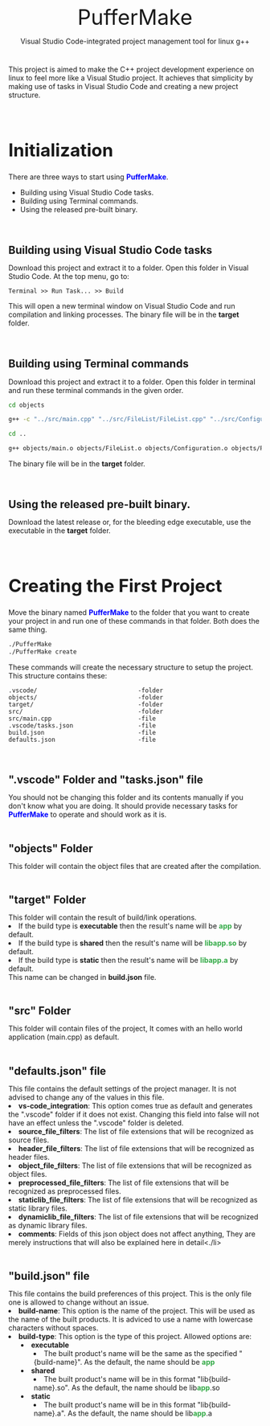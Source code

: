 <div style="text-align: center;">
    <div style="font-size: 300%;">PufferMake</div>
    <p>Visual Studio Code-integrated project management tool for linux g++</p>
    <h1></h1>
</div>
<div>
    <p>
        This project is aimed to make the C++ project development experience on linux to feel more like a Visual Studio project. It achieves that simplicity by making use of tasks in Visual Studio Code and creating a new project structure.
    </p>
    </br>
    <h1 style="font-size: 250%">Initialization</h1>
    <p>There are three ways to start using <b style="color: blue;">PufferMake</b>.</p>
    <ul>
        <li>Building using Visual Studio Code tasks.</li>
        <li>Building using Terminal commands.</li>
        <li>Using the released pre-built binary.</li>
    </ul>
    </br>
    <h1 style="font-size: 150%">Building using Visual Studio Code tasks</h1>
    <p>Download this project and extract it to a folder. Open this folder in Visual Studio Code. At the top menu, go to: </p>
</div>

```
Terminal >> Run Task... >> Build
```

<div>
     <p>This will open a new terminal window on Visual Studio Code and run compilation and linking processes. The binary file will be in the <b>target</b> folder.</p>
     </br>
     <h1 style="font-size: 150%">Building using Terminal commands</h1>
     <p>Download this project and extract it to a folder. Open this folder in terminal and run these terminal commands in the given order.</p>
</div>

```bash
cd objects
```

```bash
g++ -c "../src/main.cpp" "../src/FileList/FileList.cpp" "../src/Configuration/Configuration.cpp" "../src/Maker/Maker.cpp" "../src/ParseCommand/ParseCommand.cpp" -std=c++20 -Os
```

```bash
cd ..
```

```bash
g++ objects/main.o objects/FileList.o objects/Configuration.o objects/ParseCommand.o objects/Maker.o -o ./target/PufferMake
```

<div>
    <p> The binary file will be in the <b>target</b> folder.</p>
    </br>
    <h1 style="font-size: 150%">Using the released pre-built binary.</h1>
    <p>Download the latest release or, for the bleeding edge executable, use the executable in the <b>target</b> folder.</p>
    </br>
    <h1 style="font-size: 250%">Creating the First Project</h1>
    <p>Move the binary named <b style="color: blue;">PufferMake</b> to the folder that you want to create your project in and run one of these commands in that folder. Both does the same thing.</p>
</div>

```bash
./PufferMake
./PufferMake create
```

<p>These commands will create the necessary structure to setup the project. This structure contains these:</p>

```
.vscode/                            -folder
objects/                            -folder
target/                             -folder
src/                                -folder
src/main.cpp                        -file
.vscode/tasks.json                  -file
build.json                          -file
defaults.json                       -file
```
</br>
<h1 style="font-size: 150%">".vscode" Folder and "tasks.json" file</h1>
You should not be changing this folder and its contents manually if you don't know what you are doing. It should provide necessary tasks for <b style="color: blue;">PufferMake</b> to operate and should work as it is.
</br>
</br>
<h1 style="font-size: 150%">"objects" Folder</h1>
This folder will contain the object files that are created after the compilation.
</br>
</br>
<h1 style="font-size: 150%">"target" Folder</h1>
This folder will contain the result of build/link operations. 
<li>If the build type is <b>executable</b> then the result's name will be <b style="color: rgb(50, 170, 70);">app</b> by default.</li>
<li>If the build type is <b>shared</b> then the result's name will be <b style="color: rgb(50, 170, 70);">libapp.so</b> by default.</li>
<li>If the build type is <b>static</b> then the result's name will be <b style="color: rgb(50, 170, 70);">libapp.a</b> by default.</li>
This name can be changed in <b>build.json</b> file.
</br>
</br>
<h1 style="font-size: 150%">"src" Folder</h1>
This folder will contain files of the project, It comes with an hello world application (main.cpp) as default.
</br>
</br>
<h1 style="font-size: 150%">"defaults.json" file</h1>
This file contains the default settings of the project manager. It is not advised to change any of the values in this file. 
<li><b>vs-code_integration</b>: This option comes true as default and generates the ".vscode" folder if it does not exist. Changing this field into false will not have an effect unless the ".vscode" folder is deleted.</li>
<li><b>source_file_filters</b>: The list of file extensions that will be recognized as source files.</li>
<li><b>header_file_filters</b>: The list of file extensions that will be recognized as header files.</li>
<li><b>object_file_filters</b>: The list of file extensions that will be recognized as object files.</li>
<li><b>preprocessed_file_filters</b>: The list of file extensions that will be recognized as preprocessed files.</li>
<li><b>staticlib_file_filters</b>: The list of file extensions that will be recognized as static library files.</li>
<li><b>dynamiclib_file_filters</b>: The list of file extensions that will be recognized as dynamic library files.</li>
<li><b>comments</b>: Fields of this json object does not affect anything, They are merely instructions that will also be explained here in detail<./li>
</br>
</br>
<h1 style="font-size: 150%">"build.json" file</h1>
This file contains the build preferences of this project. This is the only file one is allowed to change without an issue.
<li>
<b>build-name</b>: This option is the name of the project. This will be used as the name of the built products. It is adviced to use a name with lowercase characters without spaces.
</li>
<li>
<b>build-type</b>: This option is the type of this project. Allowed options are:
<li style="margin-left: 5%;"><b>executable</b></li>
<li style="margin-left: 10%;">The built product's name will be the same as the specified "{build-name}". As the default, the name should be <b style="color: rgb(50, 170, 70);">app</b></li>
<li style="margin-left: 5%;"><b>shared</b></li>
<li style="margin-left: 10%;">The built product's name will be in this format "lib{build-name}.so". As the default, the name should be lib<b style="color: rgb(50, 170, 70);">app</b>.so</li>
<li style="margin-left: 5%;"><b>static</b></li>
<li style="margin-left: 10%;">The built product's name will be in this format "lib{build-name}.a". As the default, the name should be lib<b style="color: rgb(50, 170, 70);">app</b>.a</li>
</li>
</br>
